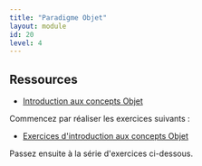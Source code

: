 ```yaml
---
title: "Paradigme Objet"
layout: module
id: 20
level: 4
---
```


## Ressources 

- [Introduction aux concepts Objet](https://devoldere.net/ressources/objet/1.Cours%20Concepts_objet.pdf)

Commencez par réaliser les exercices suivants :

- [Exercices d'introduction aux concepts Objet](https://devoldere.net/ressources/objet/2.Exo%20Concepts_objet.pdf)

Passez ensuite à la série d'exercices ci-dessous.
